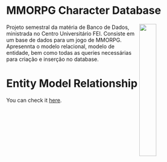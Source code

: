 # MMORPG Character Database

<img align="right" src="https://github.com/henriquevital00/Relic/blob/main/Images/Logo.png" width="30%" />

Projeto semestral da matéria de Banco de Dados, ministrada no Centro Universitário FEI. 
Consiste em um base de dados para um jogo de MMORPG. Apresennta o modelo relacional, modelo de entidade, bem como todas as queries necessárias para criação e inserção no database. 

# Entity Model Relationship
You can check it [here](https://drive.google.com/file/d/1Wz9wI1H0Ug9dHuQtyYcp1LJsDNQPSQvK/view?usp=sharing).
